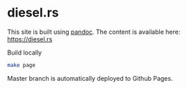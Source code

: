 # diesel.rs

This site is built using [pandoc](https://pandoc.org/).
The content is available here: https://diesel.rs

Build locally
```sh
make page
```

Master branch is automatically deployed to Github Pages.
